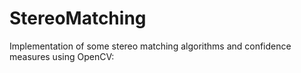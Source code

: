 # StereoMatching
Implementation of some stereo matching algorithms and confidence measures using OpenCV: